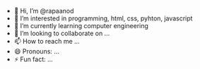 - 👋 Hi, I’m @rapaanod
- 👀 I’m interested in programming, html, css, pyhton, javascript
- 🌱 I’m currently learning computer engineering
- 💞️ I’m looking to collaborate on ...
- 📫 How to reach me ...
- 😄 Pronouns: ...
- ⚡ Fun fact: ...

<!---
rapaanod/rapaanod is a ✨ special ✨ repository because its `README.md` (this file) appears on your GitHub profile.
You can click the Preview link to take a look at your changes.
--->
